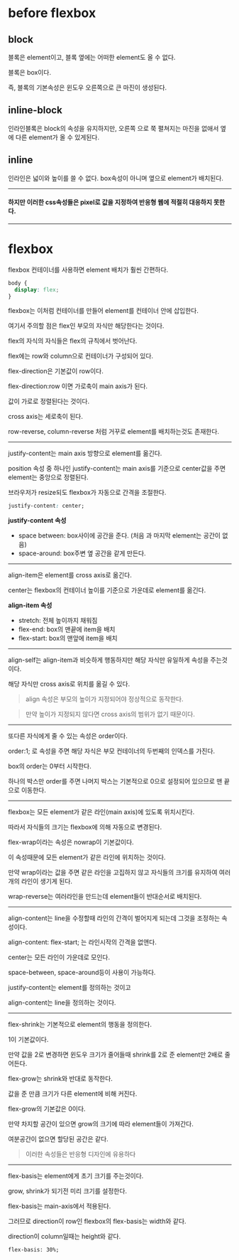 # before flexbox

## block

블록은 element이고, 블록 옆에는 어떠한 element도 올 수 없다.

블록은 box이다.

즉, 블록의 기본속성은 윈도우 오른쪽으로 큰 마진이 생성된다.

## inline-block

인라인블록은 block의 속성을 유지하지만, 오른쪽 으로 쭉 펼쳐지는 마진을 없애서 옆에 다른 element가 올 수 있게된다.

## inline

인라인은 넓이와 높이를 쓸 수 없다. box속성이 아니며 옆으로 element가 배치된다.

---

#### 하지만 이러한 css속성들은 pixel로 값을 지정하여 반응형 웹에 적절히 대응하지 못한다.

---

# flexbox

flexbox 컨테이너를 사용하면 element 배치가 훨씬 간편하다.

```css
body {
  display: flex;
}
```

flexbox는 이처럼 컨테이너를 만들어 element를 컨테이너 안에 삽입한다.

여기서 주의할 점은 flex인 부모의 자식만 해당한다는 것이다.

flex의 자식의 자식들은 flex의 규칙에서 벗어난다.

flex에는 row와 column으로 컨테이너가 구성되어 있다.

flex-direction은 기본값이 row이다.

flex-direction:row 이면 가로축이 main axis가 된다.

값이 가로로 정렬된다는 것이다.

cross axis는 세로축이 된다.

row-reverse, column-reverse 처럼 거꾸로 element를 배치하는것도 존재한다.

---

justify-content는 main axis 방향으로 element를 옮긴다.

position 속성 중 하나인 justify-content는 main axis를 기준으로 center값을 주면 element는 중앙으로 정렬된다.

브라우저가 resize되도 flexbox가 자동으로 간격을 조절한다.

```css
justify-content: center;
```

**justify-content 속성**

- space between: box사이에 공간을 준다. (처음 과 마지막 element는 공간이 없음)
- space-around: box주변 옆 공간을 같게 만든다.

---

align-item은 element를 cross axis로 옮긴다.

center는 flexbox의 컨테이너 높이를 기준으로 가운데로 element를 옮긴다.

**align-item 속성**

- stretch: 전체 높이까지 채워짐
- flex-end: box의 맨끝에 item을 배치
- flex-start: box의 맨앞에 item을 배치

---

align-self는 align-item과 비슷하게 행동하지만 해당 자식만 유일하게 속성을 주는것이다.

해당 자식만 cross axis로 위치를 옮길 수 있다.

> align 속성은 부모의 높이가 지정되어야 정상적으로 동작한다.

> 만약 높이가 지정되지 않다면 cross axis의 범위가 없기 때문이다.

---

또다른 자식에게 줄 수 있는 속성은 order이다.

order:1; 로 속성을 주면 해당 자식은 부모 컨테이너의 두번째의 인덱스를 가진다.

box의 order는 0부터 시작한다.

하나의 박스만 order를 주면 나머지 박스는 기본적으로 0으로 설정되어 있으므로 맨 끝으로 이동한다.

---

flexbox는 모든 element가 같은 라인(main axis)에 있도록 위치시킨다.

따라서 자식들의 크기는 flexbox에 의해 자동으로 변경된다.

flex-wrap이라는 속성은 nowrap이 기본값이다.

이 속성때문에 모든 element가 같은 라인에 위치하는 것이다.

만약 wrap이라는 값을 주면 같은 라인을 고집하지 않고 자식들의 크기를 유지하여 여러개의 라인이 생기게 된다.

wrap-reverse는 여러라인을 만드는데 element들이 반대순서로 배치된다.

---

align-content는 line을 수정할때 라인의 간격이 벌어지게 되는데 그것을 조정하는 속성이다.

align-content: flex-start; 는 라인시작의 간격을 없앤다.

center는 모든 라인이 가운데로 모인다.

space-between, space-around등이 사용이 가능하다.

justify-content는 element를 정의하는 것이고

align-content는 line을 정의하는 것이다.

---

flex-shrink는 기본적으로 element의 행동을 정의한다.

1이 기본값이다.

만약 값을 2로 변경하면 윈도우 크기가 줄어들때 shrink를 2로 준 element만 2배로 줄어든다.

flex-grow는 shrink와 반대로 동작한다.

값을 준 만큼 크기가 다른 element에 비해 커진다.

flex-grow의 기본값은 0이다.

만약 차지할 공간이 있으면 grow의 크기에 따라 element들이 가져간다.

여분공간이 없으면 할당된 공간은 같다.

> 이러한 속성들은 반응형 디자인에 유용하다

---

flex-basis는 element에게 초기 크기를 주는것이다.

grow, shrink가 되기전 미리 크기를 설정한다.

flex-basis는 main-axis에서 적용된다.

그러므로 direction이 row인 flexbox의 flex-basis는 width와 같다.

direction이 column일때는 height와 같다.

```csss
flex-basis: 30%;
```
